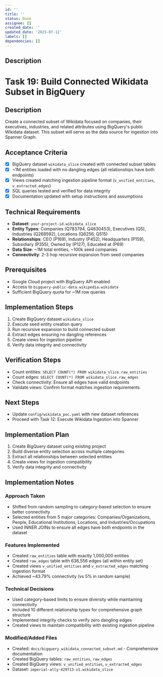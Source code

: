 ```yaml
---
id: ''
title: ''
status: Done
assignee: []
created_date: ''
updated_date: '2025-07-12'
labels: []
dependencies: []
---
```


## Description

# Task 19: Build Connected Wikidata Subset in BigQuery

## Description
Create a connected subset of Wikidata focused on companies, their executives, industries, and related attributes using BigQuery's public Wikidata dataset. This subset will serve as the data source for ingestion into Spanner Graph.

## Acceptance Criteria
- [x] BigQuery dataset `wikidata_slice` created with connected subset tables
- [x] ~1M entities loaded with no dangling edges (all relationships have both endpoints)
- [x] Views created matching ingestion pipeline format (`v_unified_entities`, `v_extracted_edges`)
- [x] SQL queries tested and verified for data integrity
- [x] Documentation updated with setup instructions and assumptions

## Technical Requirements
- **Dataset**: `your-project-id.wikidata_slice`
- **Entity Types**: Companies (Q783794, Q4830453), Executives (Q5), Industries (Q268592), Locations (Q6256, Q515)
- **Relationships**: CEO (P169), Industry (P452), Headquarters (P159), Subsidiary (P355), Owned by (P127), Educated at (P69)
- **Data Size**: ~1M total entities, ~100k seed companies
- **Connectivity**: 2-3 hop recursive expansion from seed companies

## Prerequisites
- Google Cloud project with BigQuery API enabled
- Access to `bigquery-public-data.wikipedia.wikidata`
- Sufficient BigQuery quota for ~1M row queries

## Implementation Steps
1. Create BigQuery dataset `wikidata_slice`
2. Execute seed entity creation query
3. Run recursive expansion to build connected subset
4. Extract edges ensuring no dangling references
5. Create views for ingestion pipeline
6. Verify data integrity and connectivity

## Verification Steps
- Count entities: `SELECT COUNT(*) FROM wikidata_slice.raw_entities`
- Count edges: `SELECT COUNT(*) FROM wikidata_slice.raw_edges`
- Check connectivity: Ensure all edges have valid endpoints
- Validate views: Confirm format matches ingestion requirements

## Next Steps
- Update `config/wikidata_poc.yaml` with new dataset references
- Proceed with Task 12: Execute Wikidata Ingestion into Spanner

## Implementation Plan
1. Create BigQuery dataset using existing project
2. Build diverse entity selection across multiple categories
3. Extract all relationships between selected entities
4. Create views for ingestion compatibility
5. Verify data integrity and connectivity

## Implementation Notes

### Approach Taken
- Shifted from random sampling to category-based selection to ensure better connectivity
- Selected entities from 5 major categories: Companies/Organizations, People, Educational Institutions, Locations, and Industries/Occupations
- Used INNER JOINs to ensure all edges have both endpoints in the dataset

### Features Implemented
- Created `raw_entities` table with exactly 1,000,000 entities
- Created `raw_edges` table with 636,556 edges (all within entity set)
- Created views `v_unified_entities` and `v_extracted_edges` matching ingestion format
- Achieved ~43.79% connectivity (vs 5% in random sample)

### Technical Decisions
- Used category-based limits to ensure diversity while maintaining connectivity
- Included 10 different relationship types for comprehensive graph structure
- Implemented integrity checks to verify zero dangling edges
- Created views to maintain compatibility with existing ingestion pipeline

### Modified/Added Files
- Created: `docs/bigquery_wikidata_connected_subset.md` - Comprehensive documentation
- Created BigQuery tables: `raw_entities`, `raw_edges`
- Created BigQuery views: `v_unified_entities`, `v_extracted_edges`
- Dataset: `imperial-ally-429713-v1.wikidata_slice`
